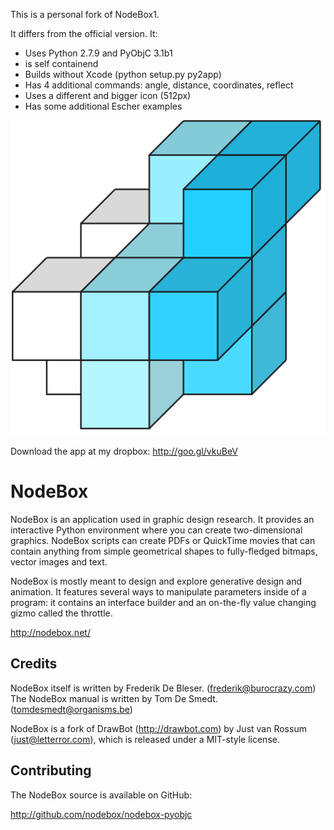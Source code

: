 This is a personal fork of NodeBox1. 

It differs from the official version. It:
+ Uses Python 2.7.9 and PyObjC 3.1b1
+ is self containend
+ Builds without Xcode (python setup.py py2app)
+ Has 4 additional commands: angle, distance, coordinates, reflect
+ Uses a different and bigger icon (512px)
+ Has some additional Escher examples

![Image](art/nodeboxlogo_big.png?raw=true)

Download the app at my dropbox: http://goo.gl/vkuBeV


NodeBox
=======
NodeBox is an application used in graphic design research. It provides
an interactive Python environment where you can create two-dimensional
graphics. NodeBox scripts can create PDFs or QuickTime movies that can 
contain anything from simple geometrical shapes to fully-fledged bitmaps,
vector images and text.

NodeBox is mostly meant to design and explore generative design and
animation. It features several ways to manipulate parameters inside 
of a program: it contains an interface builder and an on-the-fly value 
changing gizmo called the throttle.

  http://nodebox.net/

Credits
-------
NodeBox itself is written by Frederik De Bleser. (frederik@burocrazy.com)
The NodeBox manual is written by Tom De Smedt. (tomdesmedt@organisms.be)

NodeBox is a fork of DrawBot (http://drawbot.com) by Just van Rossum (just@letterror.com),
which is released under a MIT-style license.

Contributing
------------
The NodeBox source is available on GitHub:

  http://github.com/nodebox/nodebox-pyobjc

